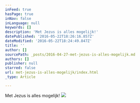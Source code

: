 ```yaml
---
inFeed: true
hasPage: true
inNav: false
inLanguage: null
keywords: []
description: 'Met Jezus is alles mogelijk!'
datePublished: '2016-05-22T18:26:16.857Z'
dateModified: '2016-05-22T18:24:49.847Z'
title: ''
author: []
sourcePath: _posts/2016-04-27-met-jezus-is-alles-mogelijk.md
authors: []
publisher: null
starred: false
url: met-jezus-is-alles-mogelijk/index.html
_type: Article

---
```

Met Jezus is alles mogelijk!
![](https://the-grid-user-content.s3-us-west-2.amazonaws.com/d7234433-5b03-4089-a5dd-623125ddc037.png)